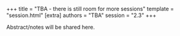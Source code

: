 +++
title = "TBA - there is still room for more sessions"
template = "session.html"
[extra]
authors = "TBA"
session = "2.3"
+++

Abstract/notes will be shared here.
